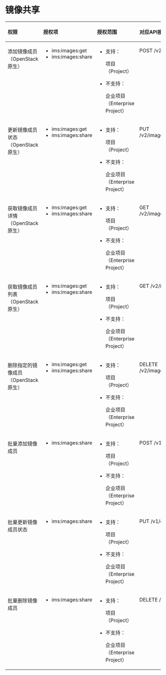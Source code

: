 # 镜像共享<a name="ZH-CN_TOPIC_0125866393"></a>

<a name="table2116111104410"></a>
<table><thead align="left"><tr id="row811613124414"><th class="cellrowborder" valign="top" width="16.84168416841684%" id="mcps1.1.5.1.1"><p id="p0672171419381"><a name="p0672171419381"></a><a name="p0672171419381"></a>权限</p>
</th>
<th class="cellrowborder" valign="top" width="21.71217121712171%" id="mcps1.1.5.1.2"><p id="p367220148383"><a name="p367220148383"></a><a name="p367220148383"></a>授权项</p>
</th>
<th class="cellrowborder" valign="top" width="24.772477247724773%" id="mcps1.1.5.1.3"><p id="p767251493818"><a name="p767251493818"></a><a name="p767251493818"></a>授权范围</p>
</th>
<th class="cellrowborder" valign="top" width="36.67366736673668%" id="mcps1.1.5.1.4"><p id="p13672191463819"><a name="p13672191463819"></a><a name="p13672191463819"></a>对应API接口</p>
</th>
</tr>
</thead>
<tbody><tr id="row911612114448"><td class="cellrowborder" valign="top" width="16.84168416841684%" headers="mcps1.1.5.1.1 "><p id="p18366201710448"><a name="p18366201710448"></a><a name="p18366201710448"></a>添加镜像成员（OpenStack原生）</p>
</td>
<td class="cellrowborder" valign="top" width="21.71217121712171%" headers="mcps1.1.5.1.2 "><a name="ul10491102511220"></a><a name="ul10491102511220"></a><ul id="ul10491102511220"><li>ims:images:get</li><li>ims:images:share</li></ul>
</td>
<td class="cellrowborder" valign="top" width="24.772477247724773%" headers="mcps1.1.5.1.3 "><a name="ul1075516173213"></a><a name="ul1075516173213"></a><ul id="ul1075516173213"><li>支持：<p id="zh-cn_topic_0125866390_p17460194919398"><a name="zh-cn_topic_0125866390_p17460194919398"></a><a name="zh-cn_topic_0125866390_p17460194919398"></a>项目（Project）</p>
</li></ul>
<a name="ul1275512170218"></a><a name="ul1275512170218"></a><ul id="ul1275512170218"><li>不支持：<p id="zh-cn_topic_0125866390_p0460164920391"><a name="zh-cn_topic_0125866390_p0460164920391"></a><a name="zh-cn_topic_0125866390_p0460164920391"></a>企业项目（Enterprise Project）</p>
</li></ul>
</td>
<td class="cellrowborder" valign="top" width="36.67366736673668%" headers="mcps1.1.5.1.4 "><p id="p1336621744412"><a name="p1336621744412"></a><a name="p1336621744412"></a>POST /v2/images/{image_id}/members</p>
</td>
</tr>
<tr id="row13116219446"><td class="cellrowborder" valign="top" width="16.84168416841684%" headers="mcps1.1.5.1.1 "><p id="p15366417164420"><a name="p15366417164420"></a><a name="p15366417164420"></a>更新镜像成员状态（OpenStack原生）</p>
</td>
<td class="cellrowborder" valign="top" width="21.71217121712171%" headers="mcps1.1.5.1.2 "><a name="ul349115251528"></a><a name="ul349115251528"></a><ul id="ul349115251528"><li>ims:images:get</li><li>ims:images:share</li></ul>
</td>
<td class="cellrowborder" valign="top" width="24.772477247724773%" headers="mcps1.1.5.1.3 "><a name="ul13960182552310"></a><a name="ul13960182552310"></a><ul id="ul13960182552310"><li>支持：<p id="zh-cn_topic_0125866390_p17460194919398_1"><a name="zh-cn_topic_0125866390_p17460194919398_1"></a><a name="zh-cn_topic_0125866390_p17460194919398_1"></a>项目（Project）</p>
</li></ul>
<a name="ul1396020251236"></a><a name="ul1396020251236"></a><ul id="ul1396020251236"><li>不支持：<p id="zh-cn_topic_0125866390_p0460164920391_1"><a name="zh-cn_topic_0125866390_p0460164920391_1"></a><a name="zh-cn_topic_0125866390_p0460164920391_1"></a>企业项目（Enterprise Project）</p>
</li></ul>
</td>
<td class="cellrowborder" valign="top" width="36.67366736673668%" headers="mcps1.1.5.1.4 "><p id="p153666175444"><a name="p153666175444"></a><a name="p153666175444"></a>PUT /v2/images/{image_id}/members/{member_id}</p>
</td>
</tr>
<tr id="row1711614104415"><td class="cellrowborder" valign="top" width="16.84168416841684%" headers="mcps1.1.5.1.1 "><p id="p1736671714446"><a name="p1736671714446"></a><a name="p1736671714446"></a>获取镜像成员详情（OpenStack原生）</p>
</td>
<td class="cellrowborder" valign="top" width="21.71217121712171%" headers="mcps1.1.5.1.2 "><a name="ul114918259214"></a><a name="ul114918259214"></a><ul id="ul114918259214"><li>ims:images:get</li><li>ims:images:share</li></ul>
</td>
<td class="cellrowborder" valign="top" width="24.772477247724773%" headers="mcps1.1.5.1.3 "><a name="ul0830103314238"></a><a name="ul0830103314238"></a><ul id="ul0830103314238"><li>支持：<p id="zh-cn_topic_0125866390_p17460194919398_2"><a name="zh-cn_topic_0125866390_p17460194919398_2"></a><a name="zh-cn_topic_0125866390_p17460194919398_2"></a>项目（Project）</p>
</li></ul>
<a name="ul178304334234"></a><a name="ul178304334234"></a><ul id="ul178304334234"><li>不支持：<p id="zh-cn_topic_0125866390_p0460164920391_2"><a name="zh-cn_topic_0125866390_p0460164920391_2"></a><a name="zh-cn_topic_0125866390_p0460164920391_2"></a>企业项目（Enterprise Project）</p>
</li></ul>
</td>
<td class="cellrowborder" valign="top" width="36.67366736673668%" headers="mcps1.1.5.1.4 "><p id="p1136611715441"><a name="p1136611715441"></a><a name="p1136611715441"></a>GET /v2/images/{image_id}/members/{member_id}</p>
</td>
</tr>
<tr id="row9116161104420"><td class="cellrowborder" valign="top" width="16.84168416841684%" headers="mcps1.1.5.1.1 "><p id="p1366171794413"><a name="p1366171794413"></a><a name="p1366171794413"></a>获取镜像成员列表（OpenStack原生）</p>
</td>
<td class="cellrowborder" valign="top" width="21.71217121712171%" headers="mcps1.1.5.1.2 "><a name="ul204911225929"></a><a name="ul204911225929"></a><ul id="ul204911225929"><li>ims:images:get</li><li>ims:images:share</li></ul>
</td>
<td class="cellrowborder" valign="top" width="24.772477247724773%" headers="mcps1.1.5.1.3 "><a name="ul10921144242314"></a><a name="ul10921144242314"></a><ul id="ul10921144242314"><li>支持：<p id="zh-cn_topic_0125866390_p17460194919398_3"><a name="zh-cn_topic_0125866390_p17460194919398_3"></a><a name="zh-cn_topic_0125866390_p17460194919398_3"></a>项目（Project）</p>
</li></ul>
<a name="ul69215426235"></a><a name="ul69215426235"></a><ul id="ul69215426235"><li>不支持：<p id="zh-cn_topic_0125866390_p0460164920391_3"><a name="zh-cn_topic_0125866390_p0460164920391_3"></a><a name="zh-cn_topic_0125866390_p0460164920391_3"></a>企业项目（Enterprise Project）</p>
</li></ul>
</td>
<td class="cellrowborder" valign="top" width="36.67366736673668%" headers="mcps1.1.5.1.4 "><p id="p1366151794418"><a name="p1366151794418"></a><a name="p1366151794418"></a>GET /v2/images/{image_id}/members</p>
</td>
</tr>
<tr id="row211611119442"><td class="cellrowborder" valign="top" width="16.84168416841684%" headers="mcps1.1.5.1.1 "><p id="p4366181712444"><a name="p4366181712444"></a><a name="p4366181712444"></a>删除指定的镜像成员（OpenStack原生）</p>
</td>
<td class="cellrowborder" valign="top" width="21.71217121712171%" headers="mcps1.1.5.1.2 "><a name="ul14910259217"></a><a name="ul14910259217"></a><ul id="ul14910259217"><li>ims:images:get</li><li>ims:images:share</li></ul>
</td>
<td class="cellrowborder" valign="top" width="24.772477247724773%" headers="mcps1.1.5.1.3 "><a name="ul7991548102318"></a><a name="ul7991548102318"></a><ul id="ul7991548102318"><li>支持：<p id="zh-cn_topic_0125866390_p17460194919398_4"><a name="zh-cn_topic_0125866390_p17460194919398_4"></a><a name="zh-cn_topic_0125866390_p17460194919398_4"></a>项目（Project）</p>
</li></ul>
<a name="ul109916486238"></a><a name="ul109916486238"></a><ul id="ul109916486238"><li>不支持：<p id="zh-cn_topic_0125866390_p0460164920391_4"><a name="zh-cn_topic_0125866390_p0460164920391_4"></a><a name="zh-cn_topic_0125866390_p0460164920391_4"></a>企业项目（Enterprise Project）</p>
</li></ul>
</td>
<td class="cellrowborder" valign="top" width="36.67366736673668%" headers="mcps1.1.5.1.4 "><p id="p1736611179444"><a name="p1736611179444"></a><a name="p1736611179444"></a>DELETE /v2/images/{image_id}/members/{member_id}</p>
</td>
</tr>
<tr id="row2116101154413"><td class="cellrowborder" valign="top" width="16.84168416841684%" headers="mcps1.1.5.1.1 "><p id="p2366101774418"><a name="p2366101774418"></a><a name="p2366101774418"></a>批量添加镜像成员</p>
</td>
<td class="cellrowborder" valign="top" width="21.71217121712171%" headers="mcps1.1.5.1.2 "><a name="ul124912025821"></a><a name="ul124912025821"></a><ul id="ul124912025821"><li>ims:images:share</li></ul>
</td>
<td class="cellrowborder" valign="top" width="24.772477247724773%" headers="mcps1.1.5.1.3 "><a name="ul832785216236"></a><a name="ul832785216236"></a><ul id="ul832785216236"><li>支持：<p id="zh-cn_topic_0125866390_p17460194919398_5"><a name="zh-cn_topic_0125866390_p17460194919398_5"></a><a name="zh-cn_topic_0125866390_p17460194919398_5"></a>项目（Project）</p>
</li></ul>
<a name="ul8327195272318"></a><a name="ul8327195272318"></a><ul id="ul8327195272318"><li>不支持：<p id="zh-cn_topic_0125866390_p0460164920391_5"><a name="zh-cn_topic_0125866390_p0460164920391_5"></a><a name="zh-cn_topic_0125866390_p0460164920391_5"></a>企业项目（Enterprise Project）</p>
</li></ul>
</td>
<td class="cellrowborder" valign="top" width="36.67366736673668%" headers="mcps1.1.5.1.4 "><p id="p1366417174414"><a name="p1366417174414"></a><a name="p1366417174414"></a>POST /v1/cloudimages/members</p>
</td>
</tr>
<tr id="row1411611111442"><td class="cellrowborder" valign="top" width="16.84168416841684%" headers="mcps1.1.5.1.1 "><p id="p153661417204414"><a name="p153661417204414"></a><a name="p153661417204414"></a>批量更新镜像成员状态</p>
</td>
<td class="cellrowborder" valign="top" width="21.71217121712171%" headers="mcps1.1.5.1.2 "><a name="ul1649118256214"></a><a name="ul1649118256214"></a><ul id="ul1649118256214"><li>ims:images:share</li></ul>
</td>
<td class="cellrowborder" valign="top" width="24.772477247724773%" headers="mcps1.1.5.1.3 "><a name="ul839665622315"></a><a name="ul839665622315"></a><ul id="ul839665622315"><li>支持：<p id="zh-cn_topic_0125866390_p17460194919398_6"><a name="zh-cn_topic_0125866390_p17460194919398_6"></a><a name="zh-cn_topic_0125866390_p17460194919398_6"></a>项目（Project）</p>
</li></ul>
<a name="ul639755611235"></a><a name="ul639755611235"></a><ul id="ul639755611235"><li>不支持：<p id="zh-cn_topic_0125866390_p0460164920391_6"><a name="zh-cn_topic_0125866390_p0460164920391_6"></a><a name="zh-cn_topic_0125866390_p0460164920391_6"></a>企业项目（Enterprise Project）</p>
</li></ul>
</td>
<td class="cellrowborder" valign="top" width="36.67366736673668%" headers="mcps1.1.5.1.4 "><p id="p1936671754412"><a name="p1936671754412"></a><a name="p1936671754412"></a>PUT /v1/cloudimages/members</p>
</td>
</tr>
<tr id="row1611614114415"><td class="cellrowborder" valign="top" width="16.84168416841684%" headers="mcps1.1.5.1.1 "><p id="p1036621754418"><a name="p1036621754418"></a><a name="p1036621754418"></a>批量删除镜像成员</p>
</td>
<td class="cellrowborder" valign="top" width="21.71217121712171%" headers="mcps1.1.5.1.2 "><a name="ul134916251527"></a><a name="ul134916251527"></a><ul id="ul134916251527"><li>ims:images:share</li></ul>
</td>
<td class="cellrowborder" valign="top" width="24.772477247724773%" headers="mcps1.1.5.1.3 "><a name="ul1622614014247"></a><a name="ul1622614014247"></a><ul id="ul1622614014247"><li>支持：<p id="zh-cn_topic_0125866390_p17460194919398_7"><a name="zh-cn_topic_0125866390_p17460194919398_7"></a><a name="zh-cn_topic_0125866390_p17460194919398_7"></a>项目（Project）</p>
</li></ul>
<a name="ul172262092412"></a><a name="ul172262092412"></a><ul id="ul172262092412"><li>不支持：<p id="zh-cn_topic_0125866390_p0460164920391_7"><a name="zh-cn_topic_0125866390_p0460164920391_7"></a><a name="zh-cn_topic_0125866390_p0460164920391_7"></a>企业项目（Enterprise Project）</p>
</li></ul>
</td>
<td class="cellrowborder" valign="top" width="36.67366736673668%" headers="mcps1.1.5.1.4 "><p id="p4366817174414"><a name="p4366817174414"></a><a name="p4366817174414"></a>DELETE /v1/cloudimages/members</p>
</td>
</tr>
</tbody>
</table>

